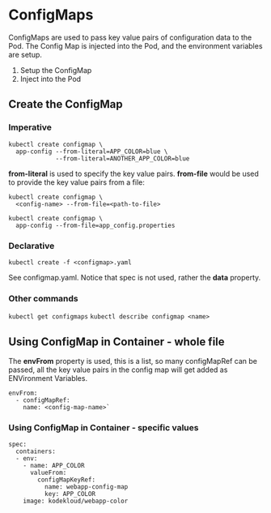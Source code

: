 # ConfigMaps

ConfigMaps are used to pass key value pairs of configuration data to the Pod.
The Config Map is injected into the Pod, and the environment variables are setup.

1. Setup the ConfigMap
2. Inject into the Pod

## Create the ConfigMap
### Imperative
```
kubectl create configmap \
  app-config --from-literal=APP_COLOR=blue \
             --from-literal=ANOTHER_APP_COLOR=blue
```

**from-literal** is used to specify the key value pairs. **from-file** would be used to provide the key value pairs from a file:
```
kubectl create configmap \
  <config-name> --from-file=<path-to-file>
```

```
kubectl create configmap \
  app-config --from-file=app_config.properties
```

### Declarative
`kubectl create -f <configmap>.yaml`

See configmap.yaml.
Notice that spec is not used, rather the **data** property.

### Other commands
`kubectl get configmaps`
`kubectl describe configmap <name>`

## Using ConfigMap in Container - whole file
The **envFrom** property is used, this is a list, so many configMapRef can be passed, all the key value pairs in the config map will get added as ENVironment Variables.
```
envFrom:  
  - configMapRef:  
    name: <config-map-name>`
```

### Using ConfigMap in Container - specific values
```
spec:  
  containers:  
  - env:  
    - name: APP_COLOR  
      valueFrom:  
        configMapKeyRef:  
          name: webapp-config-map  
          key: APP_COLOR  
    image: kodekloud/webapp-color
```
  